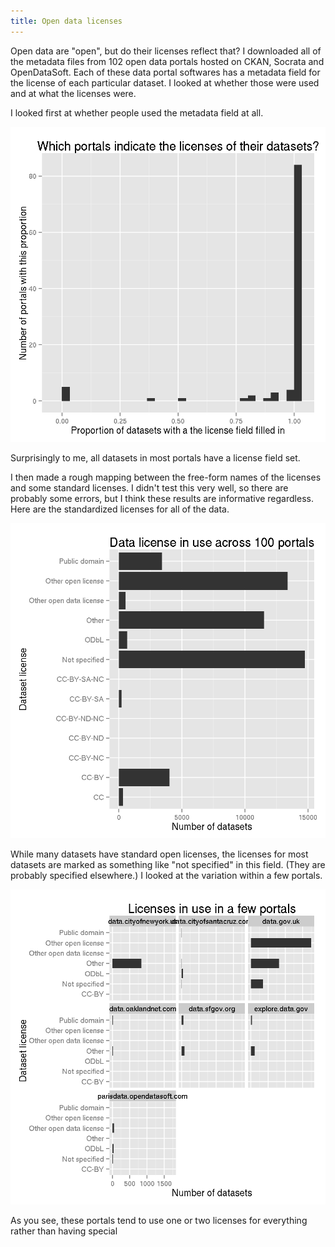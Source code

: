 ```yaml
---
title: Open data licenses
---
```

Open data are "open", but do their licenses reflect that?
I downloaded all of the metadata files from 102 open data
portals hosted on CKAN, Socrata and OpenDataSoft. Each of
these data portal softwares has a metadata field for the
license of each particular dataset. I looked at whether
those were used and at what the licenses were.

I looked first at whether people used the metadata field at
all.

![](p1.png)

Surprisingly to me, all datasets in most portals have a
license field set.

I then made a rough mapping between the free-form names of the
licenses and some standard licenses. I didn't test this
very well, so there are probably some errors, but I think
these results are informative regardless. Here are the
standardized licenses for all of the data.

![](p2.png)

While many datasets have standard open licenses, the licenses
for most datasets are marked as something like "not specified"
in this field. (They are probably specified elsewhere.)
I looked at the variation within a few portals.

![](p3.png)

As you see, these portals tend to use one or two licenses for
everything rather than having special 
